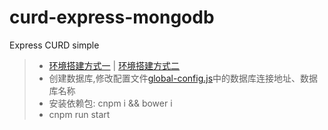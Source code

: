 # curd-express-mongodb
Express CURD simple

  >* [环境搭建方式一](https://www.google.com.hk/) | [环境搭建方式二](http://baidu.com)
  >* 创建数据库,修改配置文件[global-config.js](https://github.com/haner199401/curd-express-mongodb/blob/master/config/global-config.js)中的数据库连接地址、数据库名称
  >* 安装依赖包: cnpm i && bower i
  >* cnpm run start
